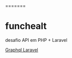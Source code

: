 =======
# funchealt
desafio API em PHP + Laravel 

[Graphql Laravel](https://github.com/rebing/graphql-laravel) 


